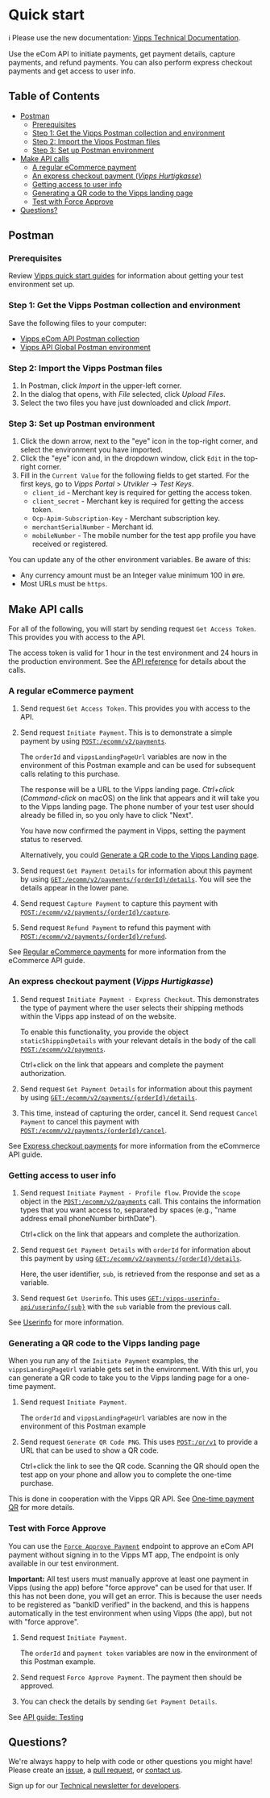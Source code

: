 <!-- START_METADATA
---
title: Quick start
sidebar_position: 10
---
END_METADATA -->

# Quick start

<!-- START_COMMENT -->

ℹ️ Please use the new documentation:
[Vipps Technical Documentation](https://vippsas.github.io/vipps-developer-docs/).

<!-- END_COMMENT -->

Use the eCom API to initiate payments, get payment details, capture payments, and refund payments.
You can also perform express checkout payments and get access to user info.

<!-- START_TOC -->

## Table of Contents

* [Postman](#postman)
  * [Prerequisites](#prerequisites)
  * [Step 1: Get the Vipps Postman collection and environment](#step-1-get-the-vipps-postman-collection-and-environment)
  * [Step 2: Import the Vipps Postman files](#step-2-import-the-vipps-postman-files)
  * [Step 3: Set up Postman environment](#step-3-set-up-postman-environment)
* [Make API calls](#make-api-calls)
  * [A regular eCommerce payment](#a-regular-ecommerce-payment)
  * [An express checkout payment (*Vipps Hurtigkasse*)](#an-express-checkout-payment-vipps-hurtigkasse)
  * [Getting access to user info](#getting-access-to-user-info)
  * [Generating a QR code to the Vipps landing page](#generating-a-qr-code-to-the-vipps-landing-page)
  * [Test with Force Approve](#test-with-force-approve)
* [Questions?](#questions)

<!-- END_TOC -->

## Postman

### Prerequisites

Review
[Vipps quick start guides](https://vippsas.github.io/vipps-developer-docs/docs/vipps-developers/quick-start-guides) for information about getting your test environment set up.

### Step 1: Get the Vipps Postman collection and environment

Save the following files to your computer:

* [Vipps eCom API Postman collection](tools/vipps-ecom-api-postman-collection.json)
* [Vipps API Global Postman environment](https://raw.githubusercontent.com/vippsas/vipps-developers/master/tools/vipps-api-global-postman-environment.json)

### Step 2: Import the Vipps Postman files

1. In Postman, click *Import* in the upper-left corner.
1. In the dialog that opens, with *File* selected, click *Upload Files*.
1. Select the two files you have just downloaded and click *Import*.

### Step 3: Set up Postman environment

1. Click the down arrow, next to the "eye" icon in the top-right corner, and select the environment you have imported.
2. Click the "eye" icon and, in the dropdown window, click `Edit` in the top-right corner.
3. Fill in the `Current Value` for the following fields to get started.
   For the first keys, go to *Vipps Portal* > *Utvikler* ->  *Test Keys*.
   * `client_id` - Merchant key is required for getting the access token.
   * `client_secret` - Merchant key is required for getting the access token.
   * `Ocp-Apim-Subscription-Key` - Merchant subscription key.
   * `merchantSerialNumber` - Merchant id.
   * `mobileNumber` - The mobile number for the test app profile you have received or registered.

You can update any of the other environment variables. Be aware of this:

* Any currency amount must be an Integer value minimum 100 in øre.
* Most URLs must be `https`.

## Make API calls

For all of the following, you will start by sending request `Get Access Token`.
This provides you with access to the API.

The access token is valid for 1 hour in the test environment
and 24 hours in the production environment.
See the
[API reference](https://vippsas.github.io/vipps-developer-docs/api/ecom)
for details about the calls.

### A regular eCommerce payment

1. Send request `Get Access Token`. This provides you with access to the API.

1. Send request `Initiate Payment`. This is to demonstrate a simple payment by using
   [`POST:/ecomm/v2/payments`](https://vippsas.github.io/vipps-developer-docs/api/ecom#tag/Vipps-eCom-API/operation/initiatePaymentV3UsingPOST).

   The `orderId` and `vippsLandingPageUrl` variables are now in the environment
   of this Postman example and can be used for subsequent calls relating to this purchase.

   The response will be a URL to the Vipps landing page.
   *Ctrl+click* (*Command-click* on macOS) on the link that appears and it will take
   you to the Vipps landing page.
   The phone number of your test user should already be filled in, so you only have to click "Next".

   You have now confirmed the payment in Vipps, setting the payment status to reserved.

   Alternatively, you could
   [Generate a QR code to the Vipps Landing page](#generating-a-qr-code-to-the-vipps-landing-page).

1. Send request `Get Payment Details` for information about this payment by using
   [`GET:/ecomm/v2/payments/{orderId}/details`](https://vippsas.github.io/vipps-developer-docs/api/ecom#tag/Vipps-eCom-API/operation/getPaymentDetailsUsingGET). You will see the details appear in the lower pane.

1. Send request `Capture Payment` to capture this payment with
   [`POST:/ecomm/v2/payments/{orderId}/capture`](https://vippsas.github.io/vipps-developer-docs/api/ecom#tag/Vipps-eCom-API/operation/capturePaymentUsingPOST).

1. Send request `Refund Payment` to refund this payment with
   [`POST:/ecomm/v2/payments/{orderId}/refund`](https://vippsas.github.io/vipps-developer-docs/api/ecom#tag/Vipps-eCom-API/operation/refundPaymentUsingPOST).

See
[Regular eCommerce payments](vipps-ecom-api.md#regular-ecommerce-payments)
for more information from the eCommerce API guide.

### An express checkout payment (*Vipps Hurtigkasse*)

1. Send request `Initiate Payment - Express Checkout`. This demonstrates the type
   of payment where the user selects their shipping methods within the Vipps app
   instead of on the website.

   To enable this functionality, you provide the object `staticShippingDetails`
   with your relevant details in the body of the call
   [`POST:/ecomm/v2/payments`](https://vippsas.github.io/vipps-developer-docs/api/ecom#tag/Vipps-eCom-API/operation/initiatePaymentV3UsingPOST).

   Ctrl+click on the link that appears and complete the payment authorization.

1. Send request `Get Payment Details` for information about this payment by using
   [`GET:/ecomm/v2/payments/{orderId}/details`](https://vippsas.github.io/vipps-developer-docs/api/ecom#tag/Vipps-eCom-API/operation/getPaymentDetailsUsingGET).

1. This time, instead of capturing the order, cancel it. Send request `Cancel Payment`
   to cancel this payment with
   [`POST:/ecomm/v2/payments/{orderId}/cancel`](https://vippsas.github.io/vipps-developer-docs/api/ecom#tag/Vipps-eCom-API/operation/cancelPaymentRequestUsingPUT).

See
[Express checkout payments](vipps-ecom-api.md#express-checkout-payments)
for more information from the eCommerce API guide.

### Getting access to user info

1. Send request `Initiate Payment - Profile flow`. Provide the `scope` object in the
   [`POST:/ecomm/v2/payments`](https://vippsas.github.io/vipps-developer-docs/api/ecom#tag/Vipps-eCom-API/operation/initiatePaymentV3UsingPOST)
   call. This contains the information types that you want access to, separated
   by spaces (e.g., "name address email phoneNumber birthDate").

   Ctrl+click on the link that appears and complete the authorization.

2. Send request `Get Payment Details` with `orderId` for information about this
   payment by using [`GET:/ecomm/v2/payments/{orderId}/details`](https://vippsas.github.io/vipps-developer-docs/api/ecom#tag/Vipps-eCom-API/operation/getPaymentDetailsUsingGET).

   Here, the user identifier, `sub`, is retrieved from the response and set as a variable.

3. Send request `Get Userinfo`. This uses
   [`GET:/vipps-userinfo-api/userinfo/{sub}`](https://vippsas.github.io/vipps-developer-docs/api/ecom#tag/Vipps-Userinfo-API/operation/getUserinfo)
   with the `sub` variable from the previous call.

See
[Userinfo](vipps-ecom-api.md#userinfo)
for more information.

### Generating a QR code to the Vipps landing page

When you run any of the `Initiate Payment` examples, the `vippsLandingPageUrl` variable gets set in the environment.
With this url, you can generate a QR code to take you to the Vipps landing page for a one-time payment.

1. Send request `Initiate Payment`.

   The `orderId` and `vippsLandingPageUrl` variables are now in the environment of this Postman example

1. Send request `Generate QR Code PNG`. This uses
   [`POST:/qr/v1`](hhttps://vippsas.github.io/vipps-developer-docs/api/qr#tag/One-time-payment-QR/operation/generateOtpQr)
   to provide a URL that can be used to show a QR code.

   Ctrl+click the link to see the QR code. Scanning the QR should open the test
   app on your phone and allow you to complete the one-time purchase.

This is done in cooperation with the Vipps QR API. See
[One-time payment QR](https://vippsas.github.io/vipps-developer-docs/docs/APIs/qr-api/vipps-qr-api#one-time-payment-qr-codes)
for more details.

### Test with Force Approve

You can use the
[`Force Approve Payment`](https://vippsas.github.io/vipps-developer-docs/api/ecom#tag/Vipps-eCom-API/operation/integrationTestApprovePayment)
endpoint
to approve an eCom API payment without signing in to the Vipps MT app,
The endpoint is only available in our test environment.

**Important:** All test users must manually approve at least one payment in
Vipps (using the app) before "force approve" can be used for that user.
If this has not been done, you will get an error.
This is because the user needs to be registered as
"bankID verified" in the backend, and this is happens automatically in
the test environment when using Vipps (the app), but not with "force approve".

1. Send request `Initiate Payment`.

   The `orderId` and `payment token` variables are now in the environment of this Postman example.

1. Send request `Force Approve Payment`. The payment then should be approved.

1. You can check the details by sending `Get Payment Details`.

See [API guide: Testing](vipps-ecom-api#testing)

## Questions?

We're always happy to help with code or other questions you might have!
Please create an [issue](https://github.com/vippsas/vipps-ecom-api/issues),
a [pull request](https://github.com/vippsas/vipps-ecom-api/pulls),
or [contact us](https://vippsas.github.io/vipps-developer-docs/docs/vipps-developers/contact).

Sign up for our [Technical newsletter for developers](https://vippsas.github.io/vipps-developer-docs/docs/vipps-developers/newsletters).
